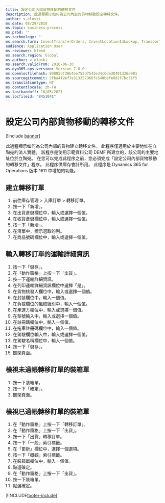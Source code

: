 ```yaml
---
title: 設定公司內部貨物移動的轉移文件
description: 此過程顯示如何為公司內部的貨物移動設定轉移文件。
author: v-oloski
ms.date: 08/29/2018
ms.topic: business-process
ms.prod: ''
ms.technology: ''
ms.search.form: InventTransferOrders, InventLocationIdLookup, TransportationDocument, HcmWorkerLookUp, SrsReportViewerForm, InventTransferParmShip
audience: Application User
ms.reviewer: kfend
ms.search.region: Global
ms.author: v-oloski
ms.search.validFrom: 2016-06-30
ms.dyn365.ops.version: Version 7.0.0
ms.openlocfilehash: 80805bf30b4be753d7543ed4c6de30401d36e981
ms.sourcegitcommit: 2fba4f2ef7e513357366fc640befe0d2f7bc31f5
ms.translationtype: HT
ms.contentlocale: zh-TW
ms.lasthandoff: 10/05/2021
ms.locfileid: "8451041"
---
```

# <a name="set-up-the-transfer-documents-for-goods-movement-inside-a-company"></a>設定公司內部貨物移動的轉移文件

[!include [banner](../../includes/banner.md)]

此過程顯示如何為公司內部的貨物建立轉移文件。 此程序僅適用於主要地址在立陶宛的法人實體。 該程序是使用示範資料公司 DEMF 所建立的，該公司的主要地址位於立陶宛。 在您可以完成此程序之前，您必須完成「設定公司內部貨物移動的轉移文件」程序。 此程序供庫存會計所用。 此程序是 Dynamics 365 for Operations 版本 1611 中增加的功能。


## <a name="create-a-transfer-order"></a>建立轉移訂單
1. 前往庫存管理 > 入庫訂單 > 轉移訂單。
2. 按一下「新增」。
3. 在出貨倉儲欄位中，輸入或選擇一個值。
4. 在收貨倉儲欄位中，輸入或選擇一個值。
5. 按一下「新增」。
6. 在清單中，標示選取的列。
7. 在商品號碼欄位中，輸入或選擇一個值。

## <a name="enter-transportation-details-for-the-transfer-order"></a>輸入轉移訂單的運輸詳細資訊
1. 按一下「儲存」。
2. 在「動作窗格」上按一下「出貨」。
3. 按一下運輸詳細資訊。
4. 在列印運輸詳細資訊欄位中選擇「是」。
5. 在貨物核發人欄位中，輸入或選擇一個值。
6. 在封裝欄位中，輸入一個值。
7. 在負載欄位的風險級別中，輸入一個值。
8. 在承運方欄位中，輸入或選擇一個值。
9. 在型號輸入中，輸入或選擇一個值。
10. 在註冊碼欄位中，輸入一個值。
11. 在拖車註冊碼欄位中，輸入一個值。
12. 在駕駛欄位輸入中，輸入或選擇一個值。
13. 在駕駛名稱欄位中，輸入一個值。
14. 按一下「儲存」。
15. 關閉頁面。

## <a name="view-the-packing-slip-for-the-unposted-transfer-order"></a>檢視未過帳轉移訂單的裝箱單
1. 按一下裝箱單。
2. 按一下「確定」。
3. 關閉頁面。

## <a name="view-the-packing-slip-for-the-posted-transfer-order"></a>檢視已過帳轉移訂單的裝箱單
1. 在「動作窗格」上按一下「轉移訂單」。
2. 在「動作窗格」上按一下「出貨」。
3. 按一下「出貨」轉移訂單。
4. 按一下「一般」索引標籤。
5. 在「更新」欄位中，選擇一個選項。
6. 按一下「概觀」索引標籤。
7. 在裝箱單欄位中，輸入一個值。
8. 點選確定。
9. 在「動作窗格」上按一下「出貨」。
10. 按一下裝箱單。
11. 點選確定。



[!INCLUDE[footer-include](../../../includes/footer-banner.md)]
